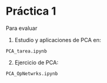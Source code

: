 # Práctica 1
Para evaluar

1. Estudio y aplicaciones de PCA en: 

```
PCA_tarea.ipynb
```


2. Ejercicio de PCA: 

```
PCA_OpNetwrks.ipynb
```
